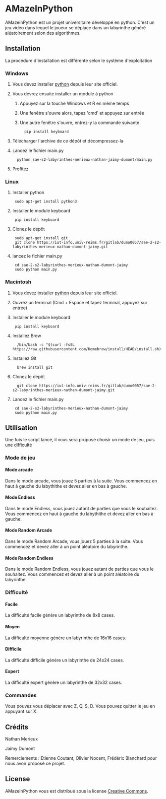 # AMazeInPython

AMazeinPython est un projet universitaire développé en python. C'est un jeu vidéo dans lequel le joueur se déplace dans un labyrinthe généré aléatoirement selon des algorithmes.

## Installation

La procédure d'installation est différente selon le système d'exploitation

### Windows 

1. Vous devez installer [python](https://www.python.org/downloads/) depuis leur site officiel.

2. Vous devrez ensuite installer un module à python
   1. Appuyez sur la touche Windows et R en même temps
   2. Une fenêtre s'ouvre alors, tapez 'cmd' et appuyez sur entrée
   3. Une autre fenêtre s'ouvre, entrez-y la commande suivante

            pip install keyboard

3. Télécharger l'archive de ce dépôt et décompressez-la
4. Lancez le fichier main.py

         python sae-s2-labyrinthes-merieux-nathan-jaimy-dumont/main.py

5. Profitez

### Linux

1. Installer python

        sudo apt-get install python3

2. Installer le module keyboard

        pip install keyboard

3. Clonez le dépôt

        sudo apt-get install git
        git clone https://iut-info.univ-reims.fr/gitlab/dumo0057/sae-2-s2-labyrinthes-merieux-nathan-dumont-jaimy.git

4. lancez le fichier main.py

        cd sae-2-s2-labyrinthes-merieux-nathan-dumont-jaimy
        sudo python main.py

### Macintosh

1. Vous devez installer [python](https://www.python.org/downloads/) depuis leur site officiel.

2. Ouvrez un terminal (Cmd + Espace et tapez terminal, appuyez sur entrée)

3. Installer le module keyboard

        pip install keyboard

4. Installez Brew

         /bin/bash -c "$(curl -fsSL https://raw.githubusercontent.com/Homebrew/install/HEAD/install.sh)"

5. Installez Git

         brew install git

6. Clonez le dépôt

         git clone https://iut-info.univ-reims.fr/gitlab/dumo0057/sae-2-s2-labyrinthes-merieux-nathan-dumont-jaimy.git

7. Lancez le fichier main.py

        cd sae-2-s2-labyrinthes-merieux-nathan-dumont-jaimy
        sudo python main.py

## Utilisation

Une fois le script lancé, il vous sera proposé choisir un mode de jeu, puis une difficulté

### Mode de jeu

#### Mode arcade
Dans le mode arcade, vous jouez 5 parties à la suite. Vous commencez en haut à gauche du labythithe et devez aller en bas à gauche.

#### Mode Endless
Dans le mode Endless, vous jouez autant de parties que vous le souhaitez. Vous commencez en haut à gauche du labythithe et devez aller en bas à gauche.

#### Mode Random Arcade
Dans le mode Random Arcade, vous jouez 5 parties à la suite. Vous commencez et devez aller à un point aléatoire du labyrinthe.

#### Mode Random Endless
Dans le mode Random Endless, vous jouez autant de parties que vous le souhaitez. Vous commencez et devez aller à un point aléatoire du labyrinthe.

### Difficulté

#### Facile
La difficulté facile génère un labyrinthe de 8x8 cases.

#### Moyen
La difficulté moyenne génère un labyrinthe de 16x16 cases.

#### Difficile
La difficulté difficile génère un labyrinthe de 24x24 cases.

#### Expert
La difficulté expert génère un labyrinthe de 32x32 cases.

### Commandes
Vous pouvez vous déplacer avec Z, Q, S, D. Vous pouvez quitter le jeu en appuyant sur X.


## Crédits

Nathan Merieux

Jaïmy Dumont

Remerciements : Etienne Coutant, Olivier Nocent, Frédéric Blanchard pour nous avoir proposé ce projet.

## License

AMazeInPython vous est distribué sous la license [Creative Commons](https://creativecommons.org/licenses/by/4.0/).